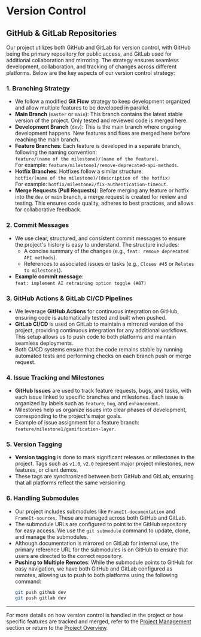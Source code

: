 # Version Control

## GitHub & GitLab Repositories

Our project utilizes both GitHub and GitLab for version control, with GitHub being the primary repository for public access, and GitLab used for additional collaboration and mirroring. The strategy ensures seamless development, collaboration, and tracking of changes across different platforms. Below are the key aspects of our version control strategy:

### 1. **Branching Strategy**
   - We follow a modified **Git Flow** strategy to keep development organized and allow multiple features to be developed in parallel.
   - **Main Branch** (`master` or `main`): This branch contains the latest stable version of the project. Only tested and reviewed code is merged here.
   - **Development Branch** (`dev`): This is the main branch where ongoing development happens. New features and fixes are merged here before reaching the main branch.
   - **Feature Branches**: Each feature is developed in a separate branch, following the naming convention:  
     `feature/(name of the milestone)/(name of the feature)`.  
     For example: `feature/milestone1/remove-deprecated-api-methods`.
   - **Hotfix Branches**: Hotfixes follow a similar structure:  
     `hotfix/(name of the milestone)/(description of the hotfix)`  
     For example: `hotfix/milestone2/fix-authentication-timeout`.
   - **Merge Requests (Pull Requests)**: Before merging any feature or hotfix into the `dev` or `main` branch, a merge request is created for review and testing. This ensures code quality, adheres to best practices, and allows for collaborative feedback.

### 2. **Commit Messages**
   - We use clear, structured, and consistent commit messages to ensure the project's history is easy to understand. The structure includes:
     - A concise summary of the changes (e.g., `feat: remove deprecated API methods`).
     - References to associated issues or tasks (e.g., `Closes #45` or `Relates to milestone1`).
   - **Example commit message**:  
     `feat: implement AI retraining option toggle (#87)`

### 3. **GitHub Actions & GitLab CI/CD Pipelines**
   - We leverage **GitHub Actions** for continuous integration on GitHub, ensuring code is automatically tested and built when pushed.
   - **GitLab CI/CD** is used on GitLab to maintain a mirrored version of the project, providing continuous integration for any additional workflows. This setup allows us to push code to both platforms and maintain seamless deployments.
   - Both CI/CD systems ensure that the code remains stable by running automated tests and performing checks on each branch push or merge request.

### 4. **Issue Tracking and Milestones**
   - **GitHub Issues** are used to track feature requests, bugs, and tasks, with each issue linked to specific branches and milestones. Each issue is organized by labels such as `feature`, `bug`, and `enhancement`.
   - Milestones help us organize issues into clear phases of development, corresponding to the project's major goals.
   - Example of issue assignment for a feature branch:  
     `feature/milestone1/gamification-layer`.

### 5. **Version Tagging**
   - **Version tagging** is done to mark significant releases or milestones in the project. Tags such as `v1.0`, `v2.0` represent major project milestones, new features, or client demos.
   - These tags are synchronized between both GitHub and GitLab, ensuring that all platforms reflect the same versioning.

### 6. **Handling Submodules**
   - Our project includes submodules like `FrameIt-documentation` and `FrameIt-sources`. These are managed across both GitHub and GitLab.
   - The submodule URLs are configured to point to the GitHub repository for easy access. We use the `git submodule` command to update, clone, and manage the submodules.
   - Although documentation is mirrored on GitLab for internal use, the primary reference URL for the submodules is on GitHub to ensure that users are directed to the correct repository.
   - **Pushing to Multiple Remotes**: While the submodule points to GitHub for easy navigation, we have both GitHub and GitLab configured as remotes, allowing us to push to both platforms using the following command:
     ```bash
     git push github dev
     git push gitlab dev
     ```

---

For more details on how version control is handled in the project or how specific features are tracked and merged, refer to the [Project Management](./project-management.md) section or return to the [Project Overview](../README.md).
